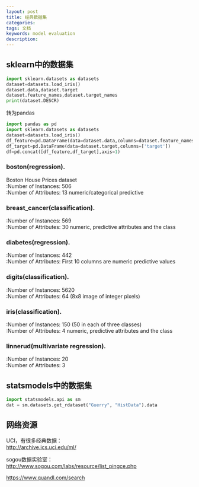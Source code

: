 ```yaml
---
layout: post
title: 经典数据集
categories:
tags: 文档
keywords: model evaluation
description:
---
```


## sklearn中的数据集

```py
import sklearn.datasets as datasets
dataset=datasets.load_iris()
dataset.data,dataset.target
dataset.feature_names,dataset.target_names
print(dataset.DESCR)
```


转为pandas  
```py
import pandas as pd
import sklearn.datasets as datasets
dataset=datasets.load_iris()
df_feature=pd.DataFrame(data=dataset.data,columns=dataset.feature_names)
df_target=pd.DataFrame(data=dataset.target,columns=['target'])
df=pd.concat([df_feature,df_target],axis=1)
```
### boston(regression).
Boston House Prices dataset  
:Number of Instances: 506  
:Number of Attributes: 13 numeric/categorical predictive  

### breast_cancer(classification).
:Number of Instances: 569  
:Number of Attributes: 30 numeric, predictive attributes and the class  

### diabetes(regression).
:Number of Instances: 442  
:Number of Attributes: First 10 columns are numeric predictive values  

### digits(classification).
:Number of Instances: 5620  
:Number of Attributes: 64 (8x8 image of integer pixels)  

### iris(classification).

:Number of Instances: 150 (50 in each of three classes)  
:Number of Attributes: 4 numeric, predictive attributes and the class  

### linnerud(multivariate regression).

:Number of Instances: 20  
:Number of Attributes: 3  



## statsmodels中的数据集
```py
import statsmodels.api as sm
dat = sm.datasets.get_rdataset("Guerry", "HistData").data
```


## 网络资源
UCI，有很多经典数据：  
http://archive.ics.uci.edu/ml/

sogou数据实验室：  
http://www.sogou.com/labs/resource/list_pingce.php  

https://www.quandl.com/search   
